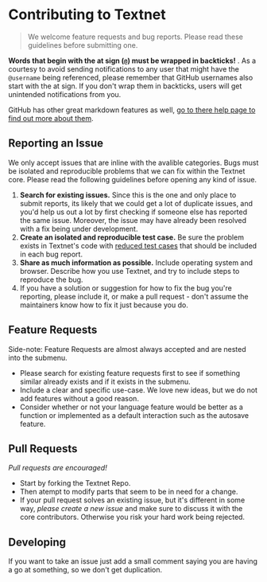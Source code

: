 # Contributing to Textnet

> We welcome feature requests and bug reports. Please read these guidelines before submitting one. 

<span class="warning">**Words that begin with the at sign (`@`) must be wrapped in backticks!** </span>. As a courtesy to avoid sending notifications to any user that might have the `@username` being referenced, please remember that GitHub usernames also start with the at sign. If you don't wrap them in backticks, users will get unintended notifications from you.

GitHub has other great markdown features as well, [go to there help page to find out more about them](https://help.github.com/articles/github-flavored-markdown).


## Reporting an Issue

We only accept issues that are inline with the avalible categories. Bugs must be isolated and reproducible problems that we can fix within the Textnet core. Please read the following guidelines before opening any kind of issue. 

1. **Search for existing issues.** Since this is the one and only place to submit reports, its likely that we could get a lot of duplicate issues, and you'd help us out a lot by first checking if someone else has reported the same issue. Moreover, the issue may have already been resolved with a fix being under development.
2. **Create an isolated and reproducible test case.** Be sure the problem exists in Textnet's code with [reduced test cases](http://sociao.github.io/textnet/#bugged) that should be included in each bug report.
4. **Share as much information as possible.** Include operating system and browser. Describe how you use Textnet, and try to include steps to reproduce the bug.
5. If you have a solution or suggestion for how to fix the bug you're reporting, please include it, or make a pull request - don't assume the maintainers know how to fix it just because you do.

## Feature Requests

Side-note: Feature Requests are almost always accepted and are nested into the submenu.

* Please search for existing feature requests first to see if something similar already exists and if it exists in the submenu.
* Include a clear and specific use-case. We love new ideas, but we do not add features without a good reason.
* Consider whether or not your language feature would be better as a function or implemented as a default interaction such as the autosave feature.


## Pull Requests

_Pull requests are encouraged!_

* Start by forking the Textnet Repo.
* Then atempt to modify parts that seem to be in need for a change.
* If your pull request solves an existing issue, but it's different in some way, _please create a new issue_ and make sure to discuss it with the core contributors. Otherwise you risk your hard work being rejected.

## Developing
If you want to take an issue just add a small comment saying you are having a go at something, so we don't get duplication.
